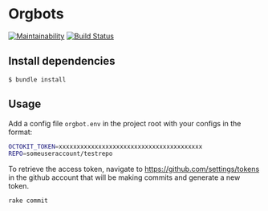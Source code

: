 # Orgbots

[![Maintainability](https://api.codeclimate.com/v1/badges/e7869a167fd6a7547925/maintainability)](https://codeclimate.com/github/tcob/orgbots/maintainability)
[![Build Status](https://travis-ci.org/tcob/orgbots.svg?branch=master)](https://travis-ci.org/tcob/orgbots)

## Install dependencies

    $ bundle install

## Usage

Add a config file `orgbot.env` in the project root with your configs in the format:

```bash
OCTOKIT_TOKEN=xxxxxxxxxxxxxxxxxxxxxxxxxxxxxxxxxxxxxxxx
REPO=someuseraccount/testrepo
```

To retrieve the access token, navigate to https://github.com/settings/tokens in the github account that will be making commits and generate a new token.

```bash
rake commit
```

